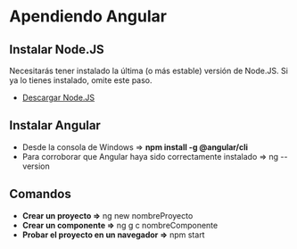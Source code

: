 # Apendiendo Angular

Instalar Node.JS
-----------------
Necesitarás tener instalado la última (o más estable) versión de Node.JS. Si ya lo tienes instalado, omite este paso.
* [Descargar Node.JS](https://nodejs.org)

Instalar Angular
----------------
* Desde la consola de Windows => **npm install -g @angular/cli**
* Para corroborar que Angular haya sido correctamente instalado => ng --version

Comandos
--------
* **Crear un proyecto =>** ng new nombreProyecto
* **Crear un componente =>** ng g c nombreComponente
* **Probar el proyecto en un navegador =>** npm start

